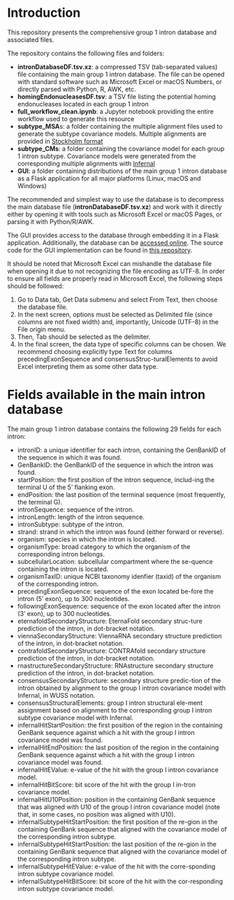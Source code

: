 # Introduction

This repository presents the comprehensive group 1 intron database and associated files. 

The repository contains the following files and folders:
- **intronDatabaseDF.tsv.xz**: a compressed TSV (tab-separated values) file containing the main group 1 intron database. The file can be opened with standard software such as Microsoft Excel or macOS Numbers, or directly parsed with Python, R, AWK, etc.
- **homingEndonucleasesDF.tsv**: a TSV file listing the potential homing endonucleases located in each group 1 intron
- **full_workflow_clean.ipynb**: a Jupyter notebook providing the entire workflow used to generate this resource
- **subtype_MSA**s: a folder containing the multiple alignment files used to generate the subtype covariance models. Multiple alignments are provided in [Stockholm format](https://sonnhammer.sbc.su.se/Stockholm.html)
- **subtype_CMs**: a folder containing the covariance model for each group 1 intron subtype. Covariance models were generated from the corresponding multiple alignments with [Infernal](http://eddylab.org/infernal/)
- **GUI**: a folder containing distributions of the main group 1 intron database as a Flask application for all major platforms (Linux, macOS and Windows)

The recommended and simplest way to use the database is to decompress the main database file (**intronDatabaseDF.tsv.xz**) and work with it directly either by opening it with tools such as Microsoft Excel or macOS Pages, or parsing it with Python/R/AWK.

The GUI provides access to the database through embedding it in a Flask application. Additionally, the database can be [accessed online](https://online-group-1-intron-database.onrender.com). The source code for the GUI implementation can be found in [this repository](https://github.com/LaraSellesVidal/OnlineGroup1IntronDatabase).

It should be noted that Microsoft Excel can mishandle the database file when opening it due to not recognizing the file encoding as UTF-8. In order to ensure all fields are properly read in Microsoft Excel, the following steps should be followed:
1.	Go to Data tab, Get Data submenu and select From Text, then choose the database file.
2.	In the next screen, options must be selected as Delimited file (since columns are not fixed width) and, importantly, Unicode (UTF-8) in the File origin menu.
3.	Then, Tab should be selected as the delimiter.
4.	In the final screen, the data type of specific columns can be chosen. We recommend choosing explicitly type Text for columns precedingExonSequence and consensusStruc-turalElements to avoid Excel interpreting them as some other data type.

# Fields available in the main intron database

The main group 1 intron database contains the following 29 fields for each intron:

-	intronID: a unique identifier for each intron, containing the GenBankID of the sequence in which it was found.
-	GenBankID: the GenBankID of the sequence in which the intron was found.
-	startPosition: the first position of the intron sequence, includ-ing the terminal U of the 5’ flanking exon.
-	endPosition: the last position of the terminal sequence (most frequently, the terminal G).
-	intronSequence: sequence of the intron.
-	intronLength: length of the intron sequence.
-	intronSubtype: subtype of the intron.
-	strand: strand in which the intron was found (either forward or reverse).
-	organism: species in which the intron is located.
-	organismType: broad category to which the organism of the corresponding intron belongs.
-	subcellularLocation: subcellular compartment where the se-quence containing the intron is located.
-	organismTaxID: unique NCBI taxonomy idenfier (taxid) of the organism of the corresponding intron.
-	precedingExonSequence: sequence of the exon located be-fore the intron (5’ exon), up to 300 nucleotides.
-	followingExonSequence: sequence of the exon located after the intron (3’ exon), up to 300 nucleotides.
-	eternafoldSecondaryStructure: EternaFold secondary struc-ture prediction of the intron, in dot-bracket notation.
-	viennaSecondaryStructure: ViennaRNA secondary structure prediction of the intron, in dot-bracket notation.
-	contrafoldSecondaryStructure: CONTRAfold secondary structure prediction of the intron, in dot-bracket notation.
-	rnastructureSecondaryStructure: RNAstructure secondary structure prediction of the intron, in dot-bracket notation.
-	consensusSecondaryStructure: secondary structure predic-tion of the intron obtained by alignment to the group I intron covariance model with Infernal, in WUSS notation.
-	consensusStructuralElements: group I intron structural ele-ment assignment based on alignment to the corresponding group I intron subtype covariance model with Infernal.
-	infernalHitStartPosition: the first position of the region in the containing GenBank sequence against which a hit with the group I intron covariance model was found.
-	infernalHitEndPosition: the last position of the region in the containing GenBank sequence against which a hit with the group I intron covariance model was found.
-	infernalHitEValue: e-value of the hit with the group I intron covariance model.
-	infernalHitBitScore: bit score of the hit with the group I in-tron covariance model.
-	infernalHitU10Position: position in the containing GenBank sequence that was aligned with U10 of the group I intron covariance model (note that, in some cases, no position was aligned with U10).
-	infernalSubtypeHitStartPosition: the first position of the re-gion in the containing GenBank sequence that aligned with the covariance model of the corresponding intron subtype.
-	infernalSubtypeHitStartPosition: the last position of the re-gion in the containing GenBank sequence that aligned with the covariance model of the corresponding intron subtype.
-	infernalSubtypeHitEValue: e-value of the hit with the corre-sponding intron subtype covariance model.
-	infernalSubtypeHitBitScore: bit score of the hit with the cor-responding intron subtype covariance model.
